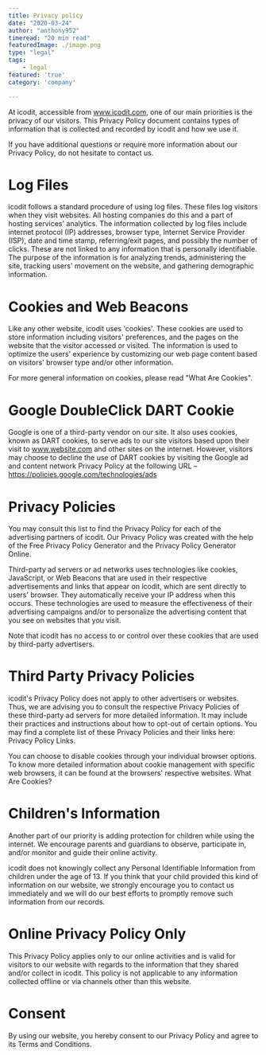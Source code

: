 ```yaml
---
title: Privacy policy
date: "2020-03-24"
author: "anthony952"
timeread: "20 min read"
featuredImage: ./image.png
type: "legal"
tags:
    - legal
featured: 'true'
category: 'company'

---
```




At icodit, accessible from www.icodit.com, one of our main priorities is the privacy of our visitors. This Privacy Policy document contains types of information that is collected and recorded by icodit and how we use it.

If you have additional questions or require more information about our Privacy Policy, do not hesitate to contact us.

# Log Files
icodit follows a standard procedure of using log files. These files log visitors when they visit websites. All hosting companies do this and a part of hosting services' analytics. The information collected by log files include internet protocol (IP) addresses, browser type, Internet Service Provider (ISP), date and time stamp, referring/exit pages, and possibly the number of clicks. These are not linked to any information that is personally identifiable. The purpose of the information is for analyzing trends, administering the site, tracking users' movement on the website, and gathering demographic information.

# Cookies and Web Beacons
Like any other website, icodit uses 'cookies'. These cookies are used to store information including visitors' preferences, and the pages on the website that the visitor accessed or visited. The information is used to optimize the users' experience by customizing our web page content based on visitors' browser type and/or other information.

For more general information on cookies, please read "What Are Cookies".

# Google DoubleClick DART Cookie
Google is one of a third-party vendor on our site. It also uses cookies, known as DART cookies, to serve ads to our site visitors based upon their visit to www.website.com and other sites on the internet. However, visitors may choose to decline the use of DART cookies by visiting the Google ad and content network Privacy Policy at the following URL – https://policies.google.com/technologies/ads

# Privacy Policies
You may consult this list to find the Privacy Policy for each of the advertising partners of icodit. Our Privacy Policy was created with the help of the Free Privacy Policy Generator and the Privacy Policy Generator Online.

Third-party ad servers or ad networks uses technologies like cookies, JavaScript, or Web Beacons that are used in their respective advertisements and links that appear on icodit, which are sent directly to users' browser. They automatically receive your IP address when this occurs. These technologies are used to measure the effectiveness of their advertising campaigns and/or to personalize the advertising content that you see on websites that you visit.

Note that icodit has no access to or control over these cookies that are used by third-party advertisers.

# Third Party Privacy Policies
icodit's Privacy Policy does not apply to other advertisers or websites. Thus, we are advising you to consult the respective Privacy Policies of these third-party ad servers for more detailed information. It may include their practices and instructions about how to opt-out of certain options. You may find a complete list of these Privacy Policies and their links here: Privacy Policy Links.

You can choose to disable cookies through your individual browser options. To know more detailed information about cookie management with specific web browsers, it can be found at the browsers' respective websites. What Are Cookies?

# Children's Information
Another part of our priority is adding protection for children while using the internet. We encourage parents and guardians to observe, participate in, and/or monitor and guide their online activity.

icodit does not knowingly collect any Personal Identifiable Information from children under the age of 13. If you think that your child provided this kind of information on our website, we strongly encourage you to contact us immediately and we will do our best efforts to promptly remove such information from our records.

# Online Privacy Policy Only
This Privacy Policy applies only to our online activities and is valid for visitors to our website with regards to the information that they shared and/or collect in icodit. This policy is not applicable to any information collected offline or via channels other than this website.

# Consent
By using our website, you hereby consent to our Privacy Policy and agree to its Terms and Conditions.
